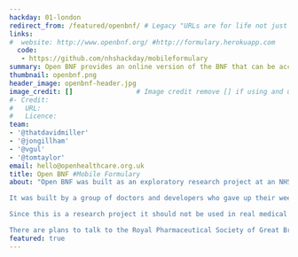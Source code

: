 ```yaml
---
hackday: 01-london
redirect_from: /featured/openbnf/ # Legacy "URLs are for life not just for Christmas"
links:
#  website: http://www.openbnf.org/ #http://formulary.herokuapp.com
  code:
   - https://github.com/nhshackday/mobileformulary
summary: Open BNF provides an online version of the BNF that can be accessed via any device.
thumbnail: openbnf.png
header_image: openbnf-header.jpg
image_credit: []                # Image credit remove [] if using and uncomment following lines
#- Credit:
#   URL:
#   Licence:
team:
- '@thatdavidmiller'
- '@jongillham'
- '@vgul'
- '@tomtaylor'
email: hello@openhealthcare.org.uk
title: Open BNF #Mobile Formulary
about: "Open BNF was built as an exploratory research project at an NHS Hack Day to explore better ways of providing health professionals with access to drug dosage information via their mobile phones whilst they are working on wards.\n

It was built by a group of doctors and developers who gave up their weekend and to try and make the NHS run a bit smoother.\n

Since this is a research project it should not be used in real medical situations; [BNF.org](https://www.bnf.org/) remains the definitive source, and the copyright of the data remains theirs.\n

There are plans to talk to the Royal Pharmaceutical Society of Great Britain to see how to best collaborate."
featured: true
---
```


